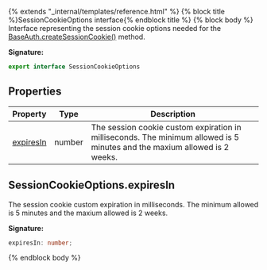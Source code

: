 {% extends "_internal/templates/reference.html" %}
{% block title %}SessionCookieOptions interface{% endblock title %}
{% block body %}
Interface representing the session cookie options needed for the [BaseAuth.createSessionCookie()](./firebase-admin.auth.baseauth.md#baseauthcreatesessioncookie) method.

<b>Signature:</b>

```typescript
export interface SessionCookieOptions 
```

## Properties

|  Property | Type | Description |
|  --- | --- | --- |
|  [expiresIn](./firebase-admin.auth.sessioncookieoptions.md#sessioncookieoptionsexpiresin) | number | The session cookie custom expiration in milliseconds. The minimum allowed is 5 minutes and the maxium allowed is 2 weeks. |

## SessionCookieOptions.expiresIn

The session cookie custom expiration in milliseconds. The minimum allowed is 5 minutes and the maxium allowed is 2 weeks.

<b>Signature:</b>

```typescript
expiresIn: number;
```
{% endblock body %}

